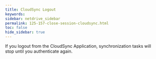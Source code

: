 ```yaml
---
title: CloudSync Logout
keywords:
sidebar: netdrive_sidebar
permalink: 125-157-close-session-cloudsync.html
toc: false
hide_sidebar: true
---
```


If you logout from the CloudSync Application, synchronization tasks will stop until you authenticate again.